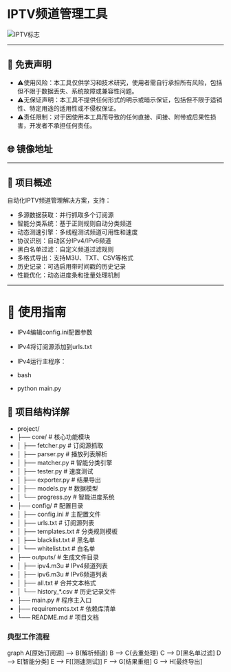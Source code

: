 
# IPTV频道管理工具

![IPTV标志](https://socialify.git.ci/cnliux/tv/image?description=1&descriptionEditable=IPTV%20%E7%9B%B4%E6%92%AD%E6%BA%90&forks=1&language=1&name=1&owner=1&pattern=Circuit%20Board&stargazers=1&theme=Auto)

------------
## 📌 免责声明​
- ⚠️ ​使用风险​：本工具仅供学习和技术研究，使用者需自行承担所有风险，包括但不限于数据丢失、系统故障或兼容性问题。
- ⚠️ ​无保证声明​：本工具不提供任何形式的明示或暗示保证，包括但不限于适销性、特定用途的适用性或不侵权保证。
- ⚠️ ​责任限制​：对于因使用本工具而导致的任何直接、间接、附带或后果性损害，开发者不承担任何责任。

## 🌐 镜像地址

---

## 📌 项目概述
自动化IPTV频道管理解决方案，支持：
- ​多源数据获取​：并行抓取多个订阅源
- ​智能分类系统​：基于正则规则自动分类频道
- ​动态测速引擎​：多线程测试频道可用性和速度
- ​协议识别​：自动区分IPv4/IPv6频道
- ​黑白名单过滤​：自定义频道过滤规则
- ​多格式导出​：支持M3U、TXT、CSV等格式
- ​历史记录​：可选启用带时间戳的历史记录
- ​性能优化​：动态进度条和批量处理机制
---

# 🚦 使用指南
- IPv4编辑config.ini配置参数

- IPv4将订阅源添加到urls.txt

- IPv4运行主程序：

- bash
- python main.py
## 📂 项目结构详解
- project/
- ├── core/                       # 核心功能模块
- │   ├── fetcher.py              # 订阅源抓取
- │   ├── parser.py               # 播放列表解析
- │   ├── matcher.py              # 智能分类引擎
- │   ├── tester.py               # 速度测试
- │   ├── exporter.py             # 结果导出
- │   ├── models.py               # 数据模型
- │   └── progress.py             # 智能进度系统
- ├── config/                     # 配置目录
- │   ├── config.ini              # 主配置文件
- │   ├── urls.txt                # 订阅源列表
- │   ├── templates.txt           # 分类规则模板
- │   ├── blacklist.txt           # 黑名单
- │   └── whitelist.txt           # 白名单
- ├── outputs/                    # 生成文件目录
- │   ├── ipv4.m3u                # IPv4频道列表
- │   ├── ipv6.m3u                # IPv6频道列表
- │   ├── all.txt                 # 合并文本格式
- │   └── history_*.csv           # 历史记录文件
- ├── main.py                     # 程序主入口
- ├── requirements.txt            # 依赖库清单
- └── README.md                   # 项目文档
### 典型工作流程
graph
A[原始订阅源] --> B(解析频道)
B --> C{去重处理}
C --> D[黑名单过滤]
D --> E[智能分类]
E --> F[[测速测试]]
F --> G[结果重组]
G --> H[最终导出]
